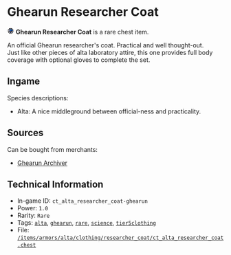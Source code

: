 # Ghearun Researcher Coat

<img src="https://raw.githubusercontent.com/Ceterai/Enternia/main/items/armors/alta/clothing/researcher_coat/icon.png" alt="Ghearun Researcher Coat icon" loading="lazy" height="16px" width="auto" /> **Ghearun Researcher Coat** is a rare chest item.

An official Ghearun researcher's coat. Practical and well thought-out.  
Just like other pieces of alta laboratory attire, this one provides full body coverage with optional gloves to complete the set.

## Ingame

Species descriptions:

- Alta: A nice middleground between official-ness and practicality.

## Sources

Can be bought from merchants:

- [Ghearun Archiver](https://ceterai.github.io/MyEnternia/Wiki/GhearunArchiver)

## Technical Information

- In-game ID: `ct_alta_researcher_coat-ghearun`
- Power: `1.0`
- Rarity: `Rare`
- Tags: [`alta`](https://ceterai.github.io/MyEnternia/Wiki/Tags/Alta), [`ghearun`](https://ceterai.github.io/MyEnternia/Wiki/Tags/Ghearun), [`rare`](https://ceterai.github.io/MyEnternia/Wiki/Tags/Rare), [`science`](https://ceterai.github.io/MyEnternia/Wiki/Tags/Science), [`tier5clothing`](https://ceterai.github.io/MyEnternia/Wiki/Tags/Tier5Clothing)
- File: [`/items/armors/alta/clothing/researcher_coat/ct_alta_researcher_coat.chest`](https://github.com/Ceterai/Enternia/blob/main/items/armors/alta/clothing/researcher_coat/ct_alta_researcher_coat.chest)

